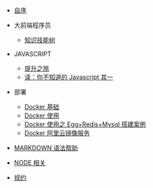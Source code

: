 - [ 自序 ](README.md)

* 大前端程序员
  - [ 知识技能树 ](front-knowledge-tree.md)
* JAVASCRIPT
  - [ 提升之旅 ](javascript-base.md)
  - [ 读：你不知道的 Javascript 其一 ](javascript.md)
* 部署

  - [ Docker 基础 ](docker.md)
  - [ Docker 使用 ](docker1.md)
  - [ Docker 使用之 Egg+Redis+Mysql 搭建案例 ](docker2.md)
  - [ Docker 阿里云镜像服务 ](docker3.md)

- [ MARKDOWN 语法帮助 ](guide.md)

- [ NODE 相关](node.md)

- [ 规约 ](guideline.md)
